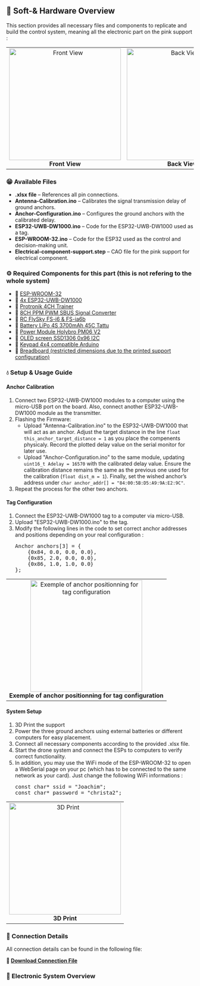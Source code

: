 <h2>📂 Soft-& Hardware Overview</h2>
    <p>This section provides all necessary files and components to replicate and build the control system, meaning all the electronic part on the pink support : </p>
    <table style="border: none;">
      <tr>
        <td align="center"  style="border: none;">
          <img src="https://drive.google.com/uc?export=view&id=1mhiAB3AUSWgGtcH4OUx5kZJcbENg6C26" alt="Front View" width="300"><br>
          <b>Front View</b>
        </td>
        <td align="center"  style="border: none;">
          <img src="https://drive.google.com/uc?export=view&id=1eGuo_ZY5YsGg81ZiYGtS0nQbABL58_M9" alt="Back View" width="300"><br>
          <b>Back View</b>
        </td>
      </tr>
    </table>
    <h3>😁 Available Files</h3>
    <ul>
        <li><strong>.xlsx file</strong> – References all pin connections.</li>
        <li><strong>Antenna-Calibration.ino</strong> – Calibrates the signal transmission delay of ground anchors.</li>
        <li><strong>Anchor-Configuration.ino</strong> – Configures the ground anchors with the calibrated delay.</li>
        <li><strong>ESP32-UWB-DW1000.ino</strong> – Code for the ESP32-UWB-DW1000 used as a tag.</li>
        <li><strong>ESP-WROOM-32.ino</strong> – Code for the ESP32 used as the control and decision-making unit.</li>
        <li><strong>Electrical-component-support.step</strong> – CAO file for the pink support for electrical component.</li>
    </ul>
    <h3>⚙️ Required Components for this part (this is not refering to the whole system)</h3>
    <ul>
        <li>📌 <a href="https://www.az-delivery.de/fr/products/esp32-nodemcu-module-wlan-wifi-dev-kit-c-development-board-mit-cp2102-und-usb-c-anschluss-esp-32-esp32-wroom-32-kompatibel-mit-arduino" target="_blank">ESP-WROOM-32</a></li>
        <li>📌 <a href="https://www.gotronic.fr/art-carte-esp32-uwb-dw1000-38055.htm" target="_blank">4x ESP32-UWB-DW1000</a></li>
        <li>📌 <a href="https://www.rc-passion.com/module-d-ecolage-4-voies-pour-l-entrainement/" target="_blank">Protronik 4CH Trainer</a></li>
        <li>📌 <a href="https://www.ebay.com/itm/226085044905" target="_blank">8CH PPM PWM SBUS Signal Converter</a></li>
        <li>📌 <a href="https://www.amazon.fr/RFElettronica-Transmetteur-t%C3%A9l%C3%A9commande-r%C3%A9cepteur-FS-iA10B/dp/B08YQVPX2Y" target="_blank">RC FlySky FS-i6 & FS-ia6b</a></li>
        <li>📌 <a href="https://www.studiosport.fr/batterie-lipo-4s-3700-mah-45c-xt60-tattu-a12185.html" target="_blank">Battery LiPo 4S 3700mAh 45C Tattu</a></li>
        <li>📌 <a href="https://openelab.io/fr/products/holybro-pm06-module" target="_blank">Power Module Holybro PM06 V2</a></li>
        <li>📌 <a href="https://www.az-delivery.de/fr/products/0-96zolldisplay" target="_blank">OLED screen SSD1306 0x96 I2C</a></li>
        <li>📌 <a href="https://www.az-delivery.de/fr/products/4x4-matrix-keypad" target="_blank">Keypad 4x4 compatible Arduino</a></li>
        <li>📌 <a href="https://www.amazon.fr/Breadboard-prototype-universelle-dalimentation-Raspberry/dp/B07LF84HWK" target="_blank">Breadboard (restricted dimensions due to the printed support configuration)</a></li>
    </ul>
    <h3>💧 Setup & Usage Guide</h3>
    <h4>Anchor Calibration</h4>
    <ol>
        <li>Connect two ESP32-UWB-DW1000 modules to a computer using the micro-USB port on the board. Also, connect another ESP32-UWB-DW1000 module as the transmitter.</li>
        <li>Flashing the Firmware:
            <ul>
                <li>Upload "Antenna-Calibration.ino" to the ESP32-UWB-DW1000 that will act as an anchor. Adjust the target distance in the line <code>float this_anchor_target_distance = 1</code> as you place the compenents physicaly. Record the plotted delay value on the serial monitor for later use.</li>
                <li>Upload "Anchor-Configuration.ino" to the same module, updating <code>uint16_t Adelay = 16570</code> with the calibrated delay value. Ensure the calibration distance remains the same as the previous one used for the calibration (<code>float dist_m = 1</code>). Finally, set the wished anchor’s address under <code>char anchor_addr[] = "84:00:5B:D5:A9:9A:E2:9C"</code>.</li>
            </ul>
        </li>
        <li>Repeat the process for the other two anchors.</li>
    </ol>
    <h4>Tag Configuration</h4>
    <ol>
        <li>Connect the ESP32-UWB-DW1000 tag to a computer via micro-USB.</li>
        <li>Upload "ESP32-UWB-DW1000.ino" to the tag.</li>
        <li>Modify the following lines in the code to set correct anchor addresses and positions depending on your real configuration :
<pre>
Anchor anchors[3] = {
    {0x84, 0.0, 0.0, 0.0},
    {0x85, 2.0, 0.0, 0.0},
    {0x86, 1.0, 1.0, 0.0}
};</pre>
        </li>
    </ol>
    <table style="border: none;">
        <td align="center"  style="border: none;">
          <img src="https://drive.google.com/uc?export=view&id=1FGZZTgq0lUtnmhsNHxwCyO7RzLgKHPUs" alt="Exemple of anchor positionning for tag configuration" width="300"><br>
          <b>Exemple of anchor positionning for tag configuration</b>
        </td>
    </table>
    <h4>System Setup</h4>
    <ol>
        <li>3D Print the support
        <li>Power the three ground anchors using external batteries or different computers for easy placement.</li>
        <li>Connect all necessary components according to the provided .xlsx file.</li>
        <li>Start the drone system and connect the ESPs to computers to verify correct functionality.</li>
        <li>In addition, you may use the WiFi mode of the ESP-WROOM-32 to open a WebSerial page on your pc (which has to be connected to the same network as your card). Just change the following WiFi informations : <pre>
const char* ssid = "Joachim";
const char* password = "christa2"; </pre>
        </li>
    </ol>
    <table style="border: none;">
        <td align="center"  style="border: none;">
          <img src="https://drive.google.com/uc?export=view&id=1nQTwnrG3usHxKhjVjQi22DmFgerS3EiZ" alt="3D Print" width="300"><br>
          <b>3D Print</b>
        </td>
    </table>
    <h3>💊 Connection Details</h3>
    <p>All connection details can be found in the following file:</p>
    <p><strong>📎 <a href="#">Download Connection File</a></strong></p>
    <h3>🔌 Electronic System Overview</h3>
